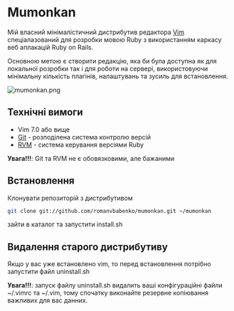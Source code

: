 # Mumonkan

Мій власний мінімалістичний дистрибутив редактора [Vim](http://www.vim.org/) спеціалазований для розробки 
мовою Ruby з використанням каркасу веб аплакацій Ruby on Rails. 

Основною метою є створити редакцію, яка би була доступна як для локальної розробки так і для роботи на сервері,
використовуючи мінімальну кількість плагінів, налаштувань та зусиль для встановлення.

![mumonkan.png](https://github.com/romanvbabenko/mumonkan/raw/master/mumonkan.png)


## Технічні вимоги

* Vim 7.0 або вище 
* [Git](http://git-scm.com/) - розподілена система контролю версій
* [RVM](http://beginrescueend.com/) - система керування версіями Ruby

**Увага!!!**: Git та RVM не є обовязковими, але бажаними

## Встановлення

Клонувати репозиторій з дистрибутивом

```bash
git clone git://github.com/romanvbabenko/mumonkan.git ~/mumonkan
```

зайти в каталог та запустити install.sh

## Видалення старого дистрибутиву

Якщо у вас уже встановлено vim, то перед встановлення потрібно запустити файл uninstall.sh

**Увага!!!**: запуск файлу uninstall.sh видалить ваші конфігураційні файли ~/.vimrc та ~/.vim,
  тому спочатку виконайте резервне копіювання важливих для вас данних.
